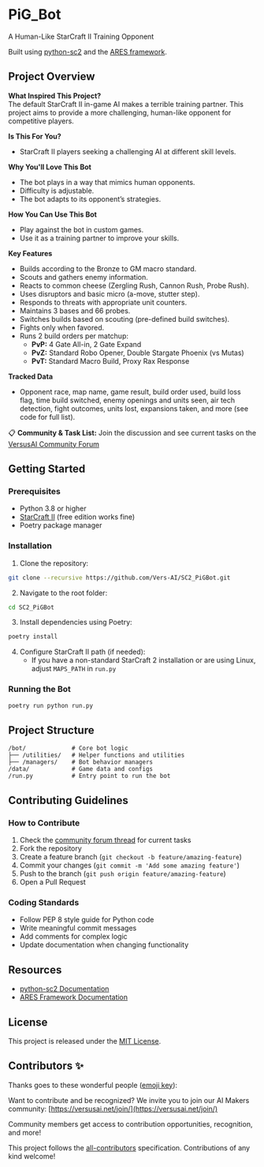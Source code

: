 # PiG_Bot
A Human-Like StarCraft II Training Opponent

Built using [python-sc2](https://burnysc2.github.io/python-sc2/index.html) and the [ARES framework](https://aressc2.github.io/ares-sc2/api_reference/index.html).

## Project Overview

**What Inspired This Project?**  
The default StarCraft II in-game AI makes a terrible training partner. This project aims to provide a more challenging, human-like opponent for competitive players.

**Is This For You?**  
- StarCraft II players seeking a challenging AI at different skill levels.

**Why You'll Love This Bot**  
- The bot plays in a way that mimics human opponents.
- Difficulty is adjustable.
- The bot adapts to its opponent’s strategies.

**How You Can Use This Bot**  
- Play against the bot in custom games.
- Use it as a training partner to improve your skills.

**Key Features**  
- Builds according to the Bronze to GM macro standard.
- Scouts and gathers enemy information.
- Reacts to common cheese (Zergling Rush, Cannon Rush, Probe Rush).
- Uses disruptors and basic micro (a-move, stutter step).
- Responds to threats with appropriate unit counters.
- Maintains 3 bases and 66 probes.
- Switches builds based on scouting (pre-defined build switches).
- Fights only when favored.
- Runs 2 build orders per matchup:
    - **PvP:** 4 Gate All-in, 2 Gate Expand
    - **PvZ:** Standard Robo Opener, Double Stargate Phoenix (vs Mutas)
    - **PvT:** Standard Macro Build, Proxy Rax Response

**Tracked Data**  
- Opponent race, map name, game result, build order used, build loss flag, time build switched, enemy openings and units seen, air tech detection, fight outcomes, units lost, expansions taken, and more (see code for full list).

📋 **Community & Task List:** Join the discussion and see current tasks on the [VersusAI Community Forum](https://community.versusai.net/t/pig-bot/49)

## Getting Started

### Prerequisites
- Python 3.8 or higher
- [StarCraft II](https://starcraft2.blizzard.com/en-us/) (free edition works fine)
- Poetry package manager

### Installation

1. Clone the repository:
```bash
git clone --recursive https://github.com/Vers-AI/SC2_PiGBot.git
```

2. Navigate to the root folder:
```bash
cd SC2_PiGBot
```

3. Install dependencies using Poetry:
```bash
poetry install
```

4. Configure StarCraft II path (if needed):
   - If you have a non-standard StarCraft 2 installation or are using Linux, adjust `MAPS_PATH` in `run.py`

### Running the Bot

```bash
poetry run python run.py
```

## Project Structure
```
/bot/             # Core bot logic
├── /utilities/   # Helper functions and utilities
├── /managers/    # Bot behavior managers
/data/            # Game data and configs
/run.py           # Entry point to run the bot
```
## Contributing Guidelines

### How to Contribute
1. Check the [community forum thread](https://community.versusai.net/t/pig-bot/49) for current tasks
2. Fork the repository
3. Create a feature branch (`git checkout -b feature/amazing-feature`)
4. Commit your changes (`git commit -m 'Add some amazing feature'`)
5. Push to the branch (`git push origin feature/amazing-feature`)
6. Open a Pull Request

### Coding Standards
- Follow PEP 8 style guide for Python code
- Write meaningful commit messages
- Add comments for complex logic
- Update documentation when changing functionality

## Resources

- [python-sc2 Documentation](https://burnysc2.github.io/python-sc2/index.html)
- [ARES Framework Documentation](https://aressc2.github.io/ares-sc2/api_reference/index.html)

## License

This project is released under the [MIT License](LICENSE).

## Contributors ✨

Thanks goes to these wonderful people ([emoji key](https://allcontributors.org/docs/en/emoji-key)):

<!-- ALL-CONTRIBUTORS-LIST:START - Do not remove or modify this section -->
<!-- ALL-CONTRIBUTORS-LIST:END -->

Want to contribute and be recognized? We invite you to join our AI Makers community: [https://versusai.net/join/](https://versusai.net/join/)

Community members get access to contribution opportunities, recognition, and more!

This project follows the [all-contributors](https://allcontributors.org) specification. Contributions of any kind welcome!
